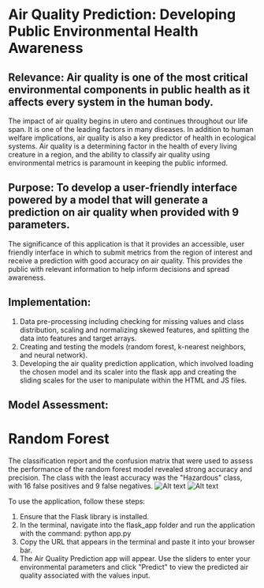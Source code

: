 # Air Quality Prediction: Developing Public Environmental Health Awareness

## Relevance: Air quality is one of the most critical environmental components in public health as it affects every system in the human body. 
The impact of air quality begins in utero and continues throughout our life span.
It is one of the leading factors in many diseases. 
In addition to human welfare implications, air quality is also a key predictor of health in ecological systems.
Air quality is a determining factor in the health of every living creature in a region, and the ability to classify air quality using environmental metrics is paramount in keeping the public informed. 
## Purpose: To develop a user-friendly interface powered by a model that will generate a prediction on air quality when provided with 9 parameters.
The significance of this application is that it provides an accessible, user friendly interface in which to submit metrics from the region of interest and receive a prediction with good accuracy on air quality. This provides the public with relevant information to help inform decisions and spread awareness.
## Implementation: 
  1. Data pre-processing including checking for missing values and class distribution, scaling and normalizing skewed features, and splitting the data into features and target arrays.
  2. Creating and testing the models (random forest, k-nearest neighbors, and neural network).
  4. Developing the air quality prediction application, which involved loading the chosen model and its scaler into the flask app and creating the sliding scales for the user to manipulate within the HTML and JS files.
## Model Assessment:
# Random Forest
The classification report and the confusion matrix that were used to assess the performance of the random forest model revealed strong accuracy and precision. The class with the least accuracy was the "Hazardous" class, with 16 false positives and 9 false negatives.
![Alt text](https://i.imgur.com/BMvODtZ.png) ![Alt text](https://i.imgur.com/wgo2JOi.png)



To use the application, follow these steps:
  1. Ensure that the Flask library is installed.
  2. In the terminal, navigate into the flask_app folder and run the application with the command: python app.py
  4. Copy the URL that appears in the terminal and paste it into your browser bar.
  5. The Air Quality Prediction app will appear. Use the sliders to enter your environmental parameters and click "Predict" to view the predicted air quality associated with the values input.
